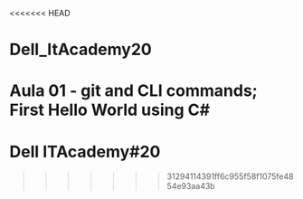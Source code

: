 <<<<<<< HEAD
# Dell_ItAcademy20
Aula 01 - git and CLI commands; First Hello World using C#
=======
# Dell ITAcademy#20
>>>>>>> 31294114391ff6c955f58f1075fe4854e93aa43b
